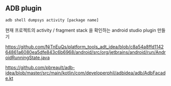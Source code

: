


## ADB plugin



``` shell
adb shell dumpsys activity [package name]
```
현재 프로젝트의 activity / fragment stack 을 확인하는 android studio plugin 만들기




https://github.com/NiTnEuQs/platform_tools_adt_idea/blob/c8a54a8ffd114264861a6080ea5dfe843c6b6968/android/src/org/jetbrains/android/run/AndroidRunningState.java


https://github.com/pbreault/adb-idea/blob/master/src/main/kotlin/com/developerphil/adbidea/adb/AdbFacade.kt
<!--stackedit_data:
eyJoaXN0b3J5IjpbLTQ4NDUyMjk3OSwtMzg5NjgzOTM0XX0=
-->